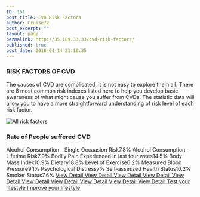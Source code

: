 ```yaml
---
ID: 161
post_title: CVD Risk Factors
author: Cruise72
post_excerpt: ""
layout: page
permalink: http://35.189.33.33/cvd-risk-factors/
published: true
post_date: 2018-04-14 21:16:35
---
```

<h3>RISK FACTORS OF CVD</h3>		
		<p style="text-align: left;">The causes of CVD are complicated, it is not easy to explore them all. There are 8 most common risk indexes listed here to help you develop basic awareness of what might cause you suffer from CVDs. The statistic data will allow you to have a more straightforward understanding of risk level of each risk factor.</p>		
			<noscript><a href='#'><img alt='All risk factors ' src='https:&#47;&#47;public.tableau.com&#47;static&#47;images&#47;cv&#47;cvdhelper-riskfactors&#47;Allriskfactors&#47;1_rss.png' style='border: none' /></a></noscript><object class='tableauViz'  style='display:none;'><param name='host_url' value='https%3A%2F%2Fpublic.tableau.com%2F' /> <param name='embed_code_version' value='3' /> <param name='site_root' value='' /><param name='name' value='cvdhelper-riskfactors&#47;Allriskfactors' /><param name='tabs' value='no' /><param name='toolbar' value='yes' /><param name='static_image' value='https:&#47;&#47;public.tableau.com&#47;static&#47;images&#47;cv&#47;cvdhelper-riskfactors&#47;Allriskfactors&#47;1.png' /> <param name='animate_transition' value='yes' /><param name='display_static_image' value='yes' /><param name='display_spinner' value='yes' /><param name='display_overlay' value='yes' /><param name='display_count' value='yes' /></object>                		
			<h3>Rate of People suffered CVD</h3>		
                        Alcohol Consumption - Single Occaasion Risk7.8%
                        Alcohol Consumption - Lifetime Risk7.9%
                        Bodily Pain Experienced in last four wees14.5%
                        Body Mass Index10.9%
                        Dietary18.8%
                        Level of Exercise6.2%
                        Measured Blood Pressure9.1%
                        Psychological Distress7%
                        Self-assessed Health Status10.2%
                        Smoker Status7.6%
			<a href="#	popmake-1181|popmake-smoker-status" role="button">
						View Detail
					</a>
			<a href="#" role="button">
						View Detail
					</a>
			<a href="#" role="button">
						View Detail
					</a>
			<a href="#" role="button">
						View Detail
					</a>
			<a href="#" role="button">
						View Detail
					</a>
			<a href="#" role="button">
						View Detail
					</a>
			<a href="#" role="button">
						View Detail
					</a>
			<a href="#" role="button">
						View Detail
					</a>
			<a href="#" role="button">
						View Detail
					</a>
			<a href="#	popmake-1181|popmake-smoker-status" role="button">
						View Detail
					</a>
			<a href="http://www.cvdhelper.tk/self-testing/" role="button">
						Test your lifestyle
					</a>
			<a href="http://www.cvdhelper.tk/suggestions/" role="button">
						Improve your lifestyle
					</a>